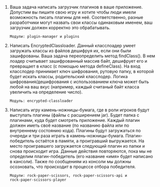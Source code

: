1) Ваша задача написать загрузчик плагинов в ваше приложение.
   Допустим вы пишите свою игру  и хотите чтобы люди имели возможность писать плагины для неё.
   Соответственно, разные разработчики могут назвать свои классы одинаковым именем, ваш загрузчик должен корректно это обрабатывать.

   <code>Модули: plugin-manager и plugins</code>

3) Написать EncryptedClassloader.
   Данный класслоадер умеет загружать классы из файлов дешифруя их, если они были зашифрованы.
   Ваша задача переопределить метод findClass().
   В нем лоадер считывает зашифрованный массив байт, дешифрует его и превращает в класс (с помощью метода defineClass).
   На вход класслодер принимает ключ шифрования, рутовую папку, в которой будет искать классы, родительский класслодер.
   Логика шифрования/дешифрования с использованием ключа может быть любой на ваш вкус (например, каждый считаный байт класса увеличить на определение число).

   <code>Модуль: encrypted-classloader</code>

5) Написать игру камень-ножницы-бумага, где в роли игроков будут выступать плагины (файлы с расширением jar).
   Будет папка с плагинами, куда будет смотреть приложение.
   Каждый плагин должен иметь своё название (по названию файла или по внутреннему состоянию кода).
   Плагины будут загружаться по очереди и три раза играть в камень-ножницы-бумагa.
   Плагин-победитель остаётся в памяти, а проигравший выгружается.
   На место проигравшего загружается следующий плагин из папки и снова происходит игра.
   Данные действия повторяются, пока мы не определим плагин-победитель (его название «имя» будет написано в кансоли).
   Также по сообщениям из консоли мы должны осозновать, что происходит в процессе отбора победителя.

   <code>Модули: rock-paper-scissors, rock-paper-scissors-api и rock-paper-scissors-player</code>

